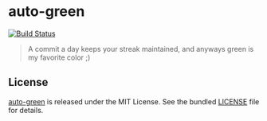 # auto-green

[![Build Status](https://github.com/aryanargupta/auto-green/workflows/ci/badge.svg?branch=master)](https://github.com/aryanargupta/auto-green/actions)

> A commit a day keeps your streak maintained, and anyways green is my favorite color ;)



## License

[auto-green](https://github.com/aryanargupta/auto-green) is released under the MIT License. See the bundled [LICENSE](./LICENSE) file for details.
